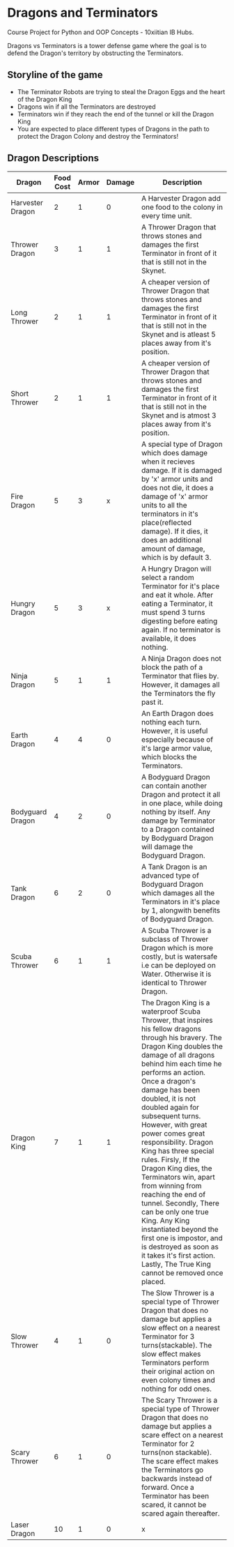 # Dragons and Terminators
 Course Project for Python and OOP Concepts - 10xiitian IB Hubs.
 
 Dragons vs Terminators is a tower defense game where the goal is to defend the Dragon's territory by obstructing the Terminators.
 
 ## Storyline of the game
 - The Terminator Robots are trying to steal the Dragon Eggs and the heart of the Dragon King
 - Dragons win if all the Terminators are destroyed
 - Terminators win if they reach the end of the tunnel or kill the Dragon King
 - You are expected to place different types of Dragons in the path to protect the Dragon Colony and destroy the Terminators!
 
## Dragon Descriptions
| Dragon | Food Cost | Armor | Damage | Description |
| ------ | --------- | ----- | ------ | ----------- |
| Harvester Dragon | 2 | 1 | 0 | A Harvester Dragon add one food to the colony in every time unit. |
| Thrower Dragon | 3 | 1 | 1 | A Thrower Dragon that throws stones and damages the first Terminator in front of it that is still not in the Skynet. |
| Long Thrower | 2 | 1 | 1 | A cheaper version of Thrower Dragon that throws stones and damages the first Terminator in front of it that is still not in the Skynet and is atleast 5 places away from it's position.|
| Short Thrower | 2 | 1 | 1 | A cheaper version of Thrower Dragon that throws stones and damages the first Terminator in front of it that is still not in the Skynet and is atmost 3 places away from it's position. |
| Fire Dragon | 5 | 3 | x | A special type of Dragon which does damage when it recieves damage. If it is damaged by 'x' armor units and does not die, it does a damage of 'x' armor units to all the terminators in it's place(reflected damage). If it dies, it does an additional amount of damage, which is by default 3. |
| Hungry Dragon | 5 | 3 | x | A Hungry Dragon will select a random Terminator for it's place and eat it whole. After eating a Terminator, it must spend 3 turns digesting before eating again. If no terminator is available, it does nothing. |
| Ninja Dragon | 5 | 1 | 1 | A Ninja Dragon does not block the path of a Terminator that flies by. However, it damages all the Terminators the fly past it. |
| Earth Dragon | 4 | 4 | 0 | An Earth Dragon does nothing each turn. However, it is useful especially because of it's large armor value, which blocks the Terminators. |
| Bodyguard Dragon | 4 | 2 | 0 | A Bodyguard Dragon can contain another Dragon and protect it all in one place, while doing nothing by itself. Any damage by Terminator to a Dragon contained by Bodyguard Dragon will damage the Bodyguard Dragon. |
| Tank Dragon | 6 | 2 | 0 | A Tank Dragon is an advanced type of Bodyguard Dragon which damages all the Terminators in it's place by 1, alongwith benefits of Bodyguard Dragon. |
| Scuba Thrower | 6 | 1 | 1 | A Scuba Thrower is a subclass of Thrower Dragon which is more costly, but is watersafe i.e can be deployed on Water. Otherwise it is identical to Thrower Dragon. |
| Dragon King | 7 | 1 | 1 | The Dragon King is a waterproof Scuba Thrower, that inspires his fellow dragons through his bravery. The Dragon King doubles the damage of all dragons behind him each time he performs an action. Once a dragon's damage has been doubled, it is not doubled again for subsequent turns. However, with great power comes great responsibility. Dragon King has three special rules. Firsly, If the Dragon King dies, the Terminators win, apart from winning from reaching the end of tunnel. Secondly, There can be only one true King. Any King instantiated beyond the first one is impostor, and is destroyed as soon as it takes it's first action. Lastly, The True King cannot be removed once placed. | 
| Slow Thrower | 4 | 1 | 0 | The Slow Thrower is a special type of Thrower Dragon that does no damage but applies a slow effect on a nearest Terminator for 3 turns(stackable). The slow effect makes Terminators perform their original action on even colony times and nothing for odd ones. |
| Scary Thrower | 6 | 1 | 0 | The Scary Thrower is a special type of Thrower Dragon that does no damage but applies a scare effect on a nearest Terminator for 2 turns(non stackable). The scare effect makes the Terminators go backwards instead of forward. Once a Terminator has been scared, it cannot be scared again thereafter. |
| Laser Dragon | 10 | 1 | 0 | x | A Thrower Dragon with a twist. A Laser Dragon shoots a powerful laser, damaging all that dare stand in its path, friend or foe. When a Laser Dragon takes action, it will damage all Fighters(Dragons or Terminators) in it's place and all places in front of it. A Laser Dragon has a base damage of 2, but it's damage is weakened by 0.2 each place away from it's position. Also, each time a Laser Dragon damages a Fighter(Dragon or Terminator), it's total damage is reduced by 0.05. |
